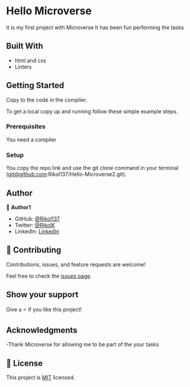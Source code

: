 
# Hello Microverse
It is my first project with Microverse
It has been fun performing the tasks  



## Built With

- html and css
- Linters


## Getting Started

Copy to the code in the complier.


To get a local copy up and running follow these simple example steps.

### Prerequisites
You need a compiler

### Setup
You copy the repo link and use the git clone command in your terminal (git@github.com:Rikol137/Hello-Microverse2.git).


## Author

👤 **Author1**

- GitHub: [@Rikol137](https://https://github.com/Rikol137)
- Twitter: [@RikolK](https://twitter.com/)
- LinkedIn: [LinkedIn](https://www.linkedin.com/in/KelvinKimwetich/)

## 🤝 Contributing

Contributions, issues, and feature requests are welcome!

Feel free to check the [issues page](https://github.com/issues).

## Show your support

Give a ⭐️ if you like this project!

## Acknowledgments

-Thank Microverse for allowing me to be part of the your tasks

## 📝 License

This project is [MIT](./LICENSE) licensed.
